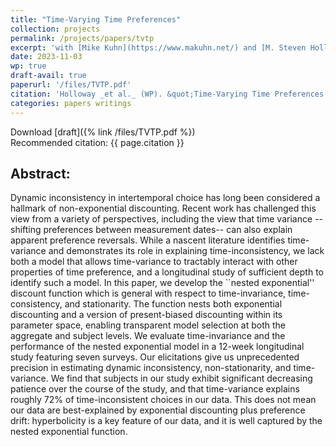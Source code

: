 ```yaml
---
title: "Time-Varying Time Preferences"
collection: projects
permalink: /projects/papers/tvtp
excerpt: 'with [Mike Kuhn](https://www.makuhn.net/) and [M. Steven Holloway](https://mstevenholloway.mmm.page/home)'
date: 2023-11-03
wp: true
draft-avail: true
paperurl: '/files/TVTP.pdf'
citation: 'Holloway _et al._ (WP). &quot;Time-Varying Time Preferences.&quot; <i>WIP</i>.'
categories: papers writings
---
```


Download [draft]({% link /files/TVTP.pdf %})<br>
Recommended citation: {{ page.citation }}
## Abstract:
Dynamic inconsistency in intertemporal choice has long been considered a hallmark of non-exponential discounting.  Recent work has challenged this view from a variety of perspectives, including the view that time variance --shifting preferences between measurement dates-- can also explain apparent preference reversals.  While a nascent literature identifies time-variance and demonstrates its role in explaining time-inconsistency, we lack both a model that allows time-variance to tractably interact with  other properties of time preference, and a longitudinal study of sufficient depth to identify such a model.  In this paper, we develop the ``nested exponential'' discount function which is general with respect to time-invariance, time-consistency, and stationarity.  The function nests both exponential discounting and a version of present-biased discounting within its parameter space, enabling transparent model selection at both the aggregate and subject levels.  We evaluate time-invariance and the performance of the nested exponential model in a 12-week longitudinal study featuring seven surveys.  Our elicitations give us unprecedented precision in estimating dynamic inconsistency, non-stationarity, and time-variance.  We find that subjects in our study exhibit significant decreasing patience over the course of the study, and that time-variance explains roughly 72\% of time-inconsistent choices in our data.  This does not mean our data are best-explained by exponential discounting plus preference drift: hyperbolicity is a key feature of our data, and it is well captured by the nested exponential function.

